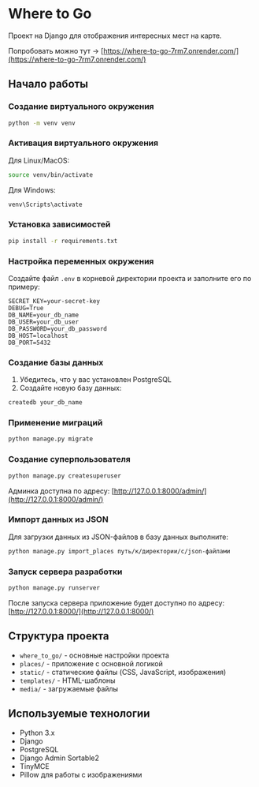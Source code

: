 # Where to Go

Проект на Django для отображения интересных мест на карте.

Попробовать можно тут -> [https://where-to-go-7rm7.onrender.com/](https://where-to-go-7rm7.onrender.com/)

## Начало работы

### Создание виртуального окружения

```bash
python -m venv venv
```

### Активация виртуального окружения

Для Linux/MacOS:
```bash
source venv/bin/activate
```

Для Windows:
```bash
venv\Scripts\activate
```

### Установка зависимостей

```bash
pip install -r requirements.txt
```

### Настройка переменных окружения

Создайте файл `.env` в корневой директории проекта и заполните его по примеру:

```
SECRET_KEY=your-secret-key
DEBUG=True
DB_NAME=your_db_name
DB_USER=your_db_user
DB_PASSWORD=your_db_password
DB_HOST=localhost
DB_PORT=5432
```

### Создание базы данных

1. Убедитесь, что у вас установлен PostgreSQL
2. Создайте новую базу данных:
```bash
createdb your_db_name
```

### Применение миграций

```bash
python manage.py migrate
```

### Создание суперпользователя

```bash
python manage.py createsuperuser
```
Админка доступна по адресу: [http://127.0.0.1:8000/admin/](http://127.0.0.1:8000/admin/)

### Импорт данных из JSON

Для загрузки данных из JSON-файлов в базу данных выполните:

```bash
python manage.py import_places путь/к/директории/с/json-файлами
```

### Запуск сервера разработки

```bash
python manage.py runserver
```

После запуска сервера приложение будет доступно по адресу: [http://127.0.0.1:8000/](http://127.0.0.1:8000/)

## Структура проекта

- `where_to_go/` - основные настройки проекта
- `places/` - приложение с основной логикой
- `static/` - статические файлы (CSS, JavaScript, изображения)
- `templates/` - HTML-шаблоны
- `media/` - загружаемые файлы

## Используемые технологии

- Python 3.x
- Django
- PostgreSQL
- Django Admin Sortable2
- TinyMCE
- Pillow для работы с изображениями